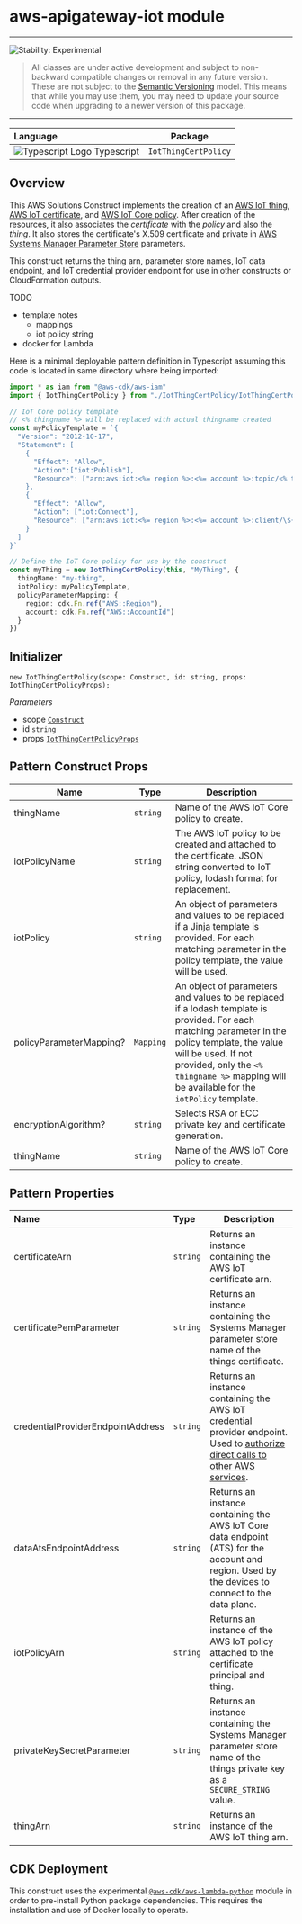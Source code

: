 # aws-apigateway-iot module

<!--BEGIN STABILITY BANNER-->

---

![Stability: Experimental](https://img.shields.io/badge/stability-Experimental-important.svg?style=for-the-badge)

> All classes are under active development and subject to non-backward compatible changes or removal in any
> future version. These are not subject to the [Semantic Versioning](https://semver.org/) model.
> This means that while you may use them, you may need to update your source code when upgrading to a newer version of this package.

---

<!--END STABILITY BANNER-->

| **Language**                                                                                   | **Package**          |
|:-----------------------------------------------------------------------------------------------|----------------------|
| ![Typescript Logo](https://docs.aws.amazon.com/cdk/api/latest/img/typescript32.png) Typescript | `IotThingCertPolicy` |

## Overview

This AWS Solutions Construct implements the creation of an [AWS IoT thing](https://docs.aws.amazon.com/iot/latest/developerguide/iot-thing-management.html), [AWS IoT certificate](https://docs.aws.amazon.com/iot/latest/developerguide/x509-client-certs.html), and [AWS IoT Core policy](https://docs.aws.amazon.com/iot/latest/developerguide/iot-policies.html). After creation of the resources, it also associates the _certificate_ with the _policy_ and also the _thing_. It also stores the certificate's X.509 certificate and private in [AWS Systems Manager Parameter Store](https://docs.aws.amazon.com/systems-manager/latest/userguide/systems-manager-parameter-store.html) parameters.

This construct returns the thing arn, parameter store names, IoT data endpoint, and IoT credential provider endpoint for use in other constructs or CloudFormation outputs.

TODO

- template notes
  - mappings
  - iot policy string
- docker for Lambda

Here is a minimal deployable pattern definition in Typescript assuming this code is located in same directory where being imported:

```typescript
import * as iam from "@aws-cdk/aws-iam"
import { IotThingCertPolicy } from "./IotThingCertPolicy/IotThingCertPolicy"

// IoT Core policy template
// <% thingname %> will be replaced with actual thingname created
const myPolicyTemplate = `{
  "Version": "2012-10-17",
  "Statement": [
    {
      "Effect": "Allow",
      "Action":["iot:Publish"],
      "Resource": ["arn:aws:iot:<%= region %>:<%= account %>:topic/<% thingname %>"]
    },
    {
      "Effect": "Allow",
      "Action": ["iot:Connect"],
      "Resource": ["arn:aws:iot:<%= region %>:<%= account %>:client/\${iot:Connection.Thing.ThingName}"]
    }
  ]
}`

// Define the IoT Core policy for use by the construct
const myThing = new IotThingCertPolicy(this, "MyThing", {
  thingName: "my-thing",
  iotPolicy: myPolicyTemplate,
  policyParameterMapping: {
    region: cdk.Fn.ref("AWS::Region"),
    account: cdk.Fn.ref("AWS::AccountId")
  }
})
```

## Initializer

```text
new IotThingCertPolicy(scope: Construct, id: string, props: IotThingCertPolicyProps);
```

_Parameters_

- scope [`Construct`](https://docs.aws.amazon.com/cdk/api/latest/docs/@aws-cdk_core.Construct.html)
- id `string`
- props [`IotThingCertPolicyProps`](#pattern-construct-props)

## Pattern Construct Props

**Name**                | **Type**  | **Description**
------------------------|-----------|--------------------------------------------------------------------------------------------------------------------------------------------------------------------------------------------------------------------------------------------------------------------
thingName               | `string`  | Name of the AWS IoT Core policy to create.
iotPolicyName           | `string`  | The AWS IoT policy to be created and attached to the certificate. JSON string converted to IoT policy, lodash format for replacement.
iotPolicy               | `string`  | An object of parameters and values to be replaced if a Jinja template is provided. For each matching parameter in the policy template, the value will be used.
policyParameterMapping? | `Mapping` | An object of parameters and values to be replaced if a lodash template is provided. For each matching parameter in the policy template, the value will be used. If not provided, only the `<% thingname %>` mapping will be available for the `iotPolicy` template.
encryptionAlgorithm? | `string` | Selects RSA or ECC private key and certificate generation. | If not provided, `RSA` will be used.
thingName | `string` | Name of the AWS IoT Core policy to create.

## Pattern Properties

| **Name**| **Type** | **Description**|
|:----------------------------------|:---------|---------------------------------------------------------------------------------------------------------------------------------------------------------------------------------------------------------------------|
| certificateArn                    | `string` | Returns an instance containing the AWS IoT certificate arn.                                                                                                                                                         |
| certificatePemParameter           | `string` | Returns an instance containing the Systems Manager parameter store name of the things certificate.                                                                                                                  |
| credentialProviderEndpointAddress | `string` | Returns an instance containing the AWS IoT credential provider endpoint. Used to [authorize direct calls to other AWS services](https://docs.aws.amazon.com/iot/latest/developerguide/authorizing-direct-aws.html). |
| dataAtsEndpointAddress            | `string` | Returns an instance containing the AWS IoT Core data endpoint (ATS) for the account and region. Used by the devices to connect to the data plane.                                                                   |
| iotPolicyArn                      | `string` | Returns an instance of the AWS IoT policy attached to the certificate principal and thing.                                                                                                                          |
| privateKeySecretParameter         | `string` | Returns an instance containing the Systems Manager parameter store name of the things private key as a `SECURE_STRING` value.                                                                                       |
| thingArn                          | `string` | Returns an instance of the AWS IoT thing arn.                                                                                                                                                                       |

## CDK Deployment

This construct uses the experimental [`@aws-cdk/aws-lambda-python`](https://docs.aws.amazon.com/cdk/api/latest/docs/aws-lambda-python-readme.html) module in order to pre-install Python package dependencies. This requires the installation and use of Docker locally to operate.
